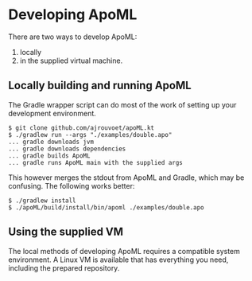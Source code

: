 # Developing ApoML

There are two ways to develop ApoML:

1. locally
2. in the supplied virtual machine.

## Locally building and running ApoML

The Gradle wrapper script can do most of the work of
setting up your development environment.

```console
$ git clone github.com/ajrouvoet/apoML.kt
$ ./gradlew run --args "./examples/double.apo"
... gradle downloads jvm
... gradle downloads dependencies
... gradle builds ApoML
... gradle runs ApoML main with the supplied args
```

This however merges the stdout from ApoML and Gradle,
which may be confusing. The following works better:

```console
$ ./gradlew install
$ ./apoML/build/install/bin/apoml ./examples/double.apo
```

## Using the supplied VM

The local methods of developing ApoML requires a compatible
system environment. A Linux VM is available that has everything
you need, including the prepared repository.